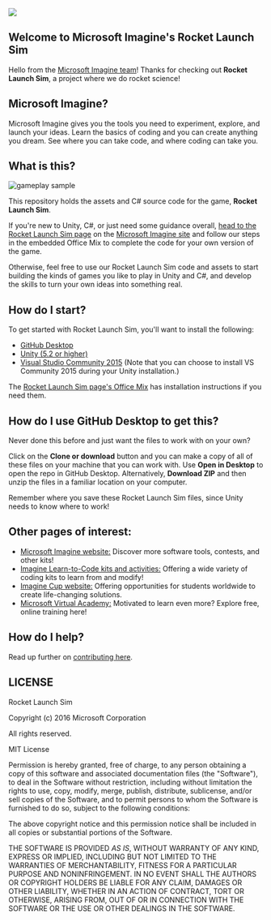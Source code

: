 ![](https://github.com/Microsoft/Imagine_rocket-launch-sim/blob/master/Microsoft-Imagine.png)

## Welcome to Microsoft Imagine's Rocket Launch Sim
Hello from the [Microsoft Imagine team](http://imagine.microsoft.com)! Thanks for checking out **Rocket Launch Sim**, a project where we do rocket science!

## Microsoft Imagine?
Microsoft Imagine gives you the tools you need to experiment, explore, and launch your ideas.  Learn the basics of coding and you can create anything you dream. See where you can take code, and where coding can take you.  

## What is this?
![gameplay sample](https://github.com/Microsoft/Imagine_rocket-launch-sim/blob/master/RocketLaunchInAction.gif)

This repository holds the assets and C# source code for the game, **Rocket Launch Sim**. 

If you're new to Unity, C#, or just need some guidance overall, [head to the Rocket Launch Sim page](https://msdn.microsoft.com/imagine/imagine-create034) on the [Microsoft Imagine site](http://imagine.microsoft.com) and follow our steps in the embedded Office Mix to complete the code for your own version of the game.

Otherwise, feel free to use our Rocket Launch Sim code and assets to start building the kinds of games you like to play in Unity and C#, and develop the skills to turn your own ideas into something real.  

## How do I start?
To get started with Rocket Launch Sim, you'll want to install the following:
* [GitHub Desktop](https://desktop.github.com/)
* [Unity (5.2 or higher)](http://unity3d.com/get-unity)
* [Visual Studio Community 2015](https://www.visualstudio.com/en-us/products/visual-studio-community-vs.aspx) (Note that you can choose to install VS Community 2015 during your Unity installation.)

The [Rocket Launch Sim page's Office Mix](https://msdn.microsoft.com/imagine/imagine-create034) has installation instructions if you need them.

## How do I use GitHub Desktop to get this?
Never done this before and just want the files to work with on your own? 

Click on the **Clone or download** button and you can make a copy of all of these files on your machine that you can work with.  Use **Open in Desktop** to open the repo in GitHub Desktop. Alternatively, **Download ZIP** and then unzip the files in a familiar location on your computer.

Remember where you save these Rocket Launch Sim files, since Unity needs to know where to work!

## Other pages of interest:
* [Microsoft Imagine website:](http://imagine.microsoft.com) Discover more software tools, contests, and other kits!
* [Imagine Learn-to-Code kits and activities:](https://msdn.microsoft.com/imagine/imagine-create) Offering a wide variety of coding kits to learn from and modify!
* [Imagine Cup website:](https://www.imaginecup.com/) Offering opportunities for students worldwide to create life-changing solutions.
* [Microsoft Virtual Academy:](http://mva.microsoft.com) Motivated to learn even more? Explore free, online training here!

## How do I help?
Read up further on [contributing here](https://github.com/Microsoft/Imagine_rocket-launch-sim/blob/master/CONTRIBUTING.md).

## LICENSE

Rocket Launch Sim

Copyright (c) 2016 Microsoft Corporation

All rights reserved. 

MIT License

Permission is hereby granted, free of charge, to any person obtaining a copy of this software and associated documentation files (the "Software"), to deal in the Software without restriction, including without limitation the rights to use, copy, modify, merge, publish, distribute, sublicense, and/or sell copies of the Software, and to permit persons to whom the Software is furnished to do so, subject to the following conditions:

The above copyright notice and this permission notice shall be included in all copies or substantial portions of the Software.

THE SOFTWARE IS PROVIDED *AS IS*, WITHOUT WARRANTY OF ANY KIND, EXPRESS OR IMPLIED, INCLUDING BUT NOT LIMITED TO THE WARRANTIES OF MERCHANTABILITY, FITNESS FOR A PARTICULAR PURPOSE AND NONINFRINGEMENT. IN NO EVENT SHALL THE AUTHORS OR COPYRIGHT HOLDERS BE LIABLE FOR ANY CLAIM, DAMAGES OR OTHER LIABILITY, WHETHER IN AN ACTION OF CONTRACT, TORT OR OTHERWISE, ARISING FROM, OUT OF OR IN CONNECTION WITH THE SOFTWARE OR THE USE OR OTHER DEALINGS IN THE SOFTWARE.